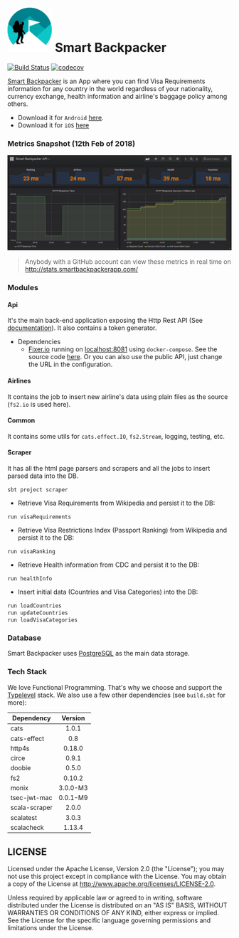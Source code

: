 ![logo](sb.png) Smart Backpacker
================

[![Build Status](https://travis-ci.org/SmartBackpacker/core.svg?branch=master)](https://travis-ci.org/SmartBackpacker/core)
[![codecov](https://codecov.io/gh/SmartBackpacker/core/branch/master/graph/badge.svg)](https://codecov.io/gh/SmartBackpacker/core)

[Smart Backpacker](http://smartbackpackerapp.com) is an App where you can find Visa Requirements information for any country in the world regardless of your nationality, currency exchange, health information and airline's baggage policy among others.

- Download it for `Android` [here](https://play.google.com/store/apps/details?id=io.github.gvolpe.sb).
- Download it for `iOS` [here](https://itunes.apple.com/us/app/smartbackpackerapp/id1322542121?ls=1&mt=8)

### Metrics Snapshot (12th Feb of 2018)

![metrics](metrics.png)

> Anybody with a GitHub account can view these metrics in real time on http://stats.smartbackpackerapp.com/

### Modules

#### Api

It's the main back-end application exposing the Http Rest API (See [documentation](http://docs.smartbackpackerapp.com/)). It also contains a token generator.

- Dependencies
    - [Fixer.io](http://fixer.io/) running on [localhost:8081](http://localhost:8081) using `docker-compose`. See the source code [here](https://github.com/hakanensari/fixer). Or you can also use the public API, just change the URL in the configuration.

#### Airlines

It contains the job to insert new airline's data using plain files as the source (`fs2.io` is used here).

#### Common

It contains some utils for `cats.effect.IO`, `fs2.Stream`, logging, testing, etc.

#### Scraper

It has all the html page parsers and scrapers and all the jobs to insert parsed data into the DB.

```
sbt project scraper
```

- Retrieve Visa Requirements from Wikipedia and persist it to the DB:
```
run visaRequirements
```

- Retrieve Visa Restrictions Index (Passport Ranking) from Wikipedia and persist it to the DB:
```
run visaRanking
```

- Retrieve Health information from CDC and persist it to the DB:
```
run healthInfo
```

- Insert initial data (Countries and Visa Categories) into the DB:
```
run loadCountries
run updateCountries
run loadVisaCategories
```


### Database

Smart Backpacker uses [PostgreSQL](https://www.postgresql.org/) as the main data storage.

### Tech Stack

We love Functional Programming. That's why we choose and support the [Typelevel](https://typelevel.org/) stack. We also use a few other dependencies (see `build.sbt` for more):

| Dependency    | Version    |
| ------------- |:----------:|
| cats          | 1.0.1      |
| cats-effect   | 0.8        |
| http4s        | 0.18.0     |
| circe         | 0.9.1      |
| doobie        | 0.5.0      |
| fs2           | 0.10.2     |
| monix         | 3.0.0-M3   |
| tsec-jwt-mac  | 0.0.1-M9   |
| scala-scraper | 2.0.0      |
| scalatest     | 3.0.3      |
| scalacheck    | 1.13.4     |

## LICENSE

Licensed under the Apache License, Version 2.0 (the "License"); you may not use this project except in compliance with
the License. You may obtain a copy of the License at http://www.apache.org/licenses/LICENSE-2.0.

Unless required by applicable law or agreed to in writing, software distributed under the License is distributed on an
"AS IS" BASIS, WITHOUT WARRANTIES OR CONDITIONS OF ANY KIND, either express or implied. See the License for the specific
language governing permissions and limitations under the License.
